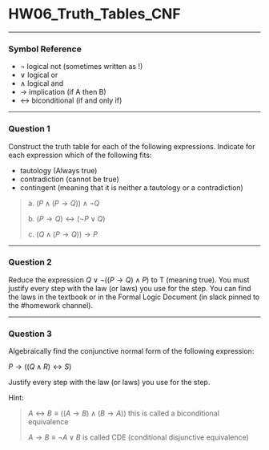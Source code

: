 # HW06_Truth_Tables_CNF
---
### Symbol Reference
- $\lnot$ logical not (sometimes written as !)
- $\lor$ logical or
- $\land$ logical and
- $\rightarrow$ implication (if A then B)
- $\leftrightarrow$ biconditional (if and only if)

---
### Question 1

Construct the truth table for each of the following expressions. Indicate for each expression which of the following fits: 
- tautology (Always true)
- contradiction (cannot be true)
- contingent (meaning that it is neither a tautology or a contradiction)

> a. $(P \land (P \rightarrow Q)) \land \lnot Q$
>  
> b. $(P \rightarrow Q) \leftrightarrow (\lnot P \lor Q)$
> 
> c. $(Q \land (P \rightarrow Q)) \rightarrow P$

---
### Question 2

Reduce the expression $Q \lor \lnot((P \rightarrow Q) \land P)$  to T (meaning true). You must justify every step with the law (or laws) you use for the step. You can find the laws in the textbook or in the Formal Logic Document (in slack pinned to the #homework channel).

---
### Question 3

Algebraically find the conjunctive normal form of the following expression:

$P \rightarrow ((Q \land R) \leftrightarrow S)$

Justify every step with the law (or laws) you use for the step.

Hint:
> $A \leftrightarrow B \equiv ((A \rightarrow B) \land (B \rightarrow A))$ this is called a biconditional equivalence
> 
> $A \rightarrow B \equiv \lnot A \lor B$  is called CDE (conditional disjunctive equivalence)
